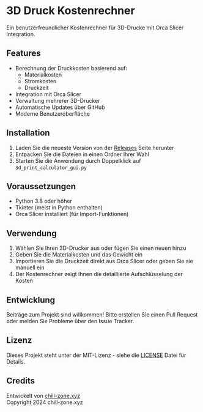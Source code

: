 # 3D Druck Kostenrechner

Ein benutzerfreundlicher Kostenrechner für 3D-Drucke mit Orca Slicer Integration.

## Features

- Berechnung der Druckkosten basierend auf:
  - Materialkosten
  - Stromkosten
  - Druckzeit
- Integration mit Orca Slicer
- Verwaltung mehrerer 3D-Drucker
- Automatische Updates über GitHub
- Moderne Benutzeroberfläche

## Installation

1. Laden Sie die neueste Version von der [Releases](https://github.com/patrickdoom/3D-Printing-Calculator/releases) Seite herunter
2. Entpacken Sie die Dateien in einen Ordner Ihrer Wahl
3. Starten Sie die Anwendung durch Doppelklick auf `3d_print_calculator_gui.py`

## Voraussetzungen

- Python 3.8 oder höher
- Tkinter (meist in Python enthalten)
- Orca Slicer installiert (für Import-Funktionen)

## Verwendung

1. Wählen Sie Ihren 3D-Drucker aus oder fügen Sie einen neuen hinzu
2. Geben Sie die Materialkosten und das Gewicht ein
3. Importieren Sie die Druckzeit direkt aus Orca Slicer oder geben Sie sie manuell ein
4. Der Kostenrechner zeigt Ihnen die detaillierte Aufschlüsselung der Kosten

## Entwicklung

Beiträge zum Projekt sind willkommen! Bitte erstellen Sie einen Pull Request oder melden Sie Probleme über den Issue Tracker.

## Lizenz

Dieses Projekt steht unter der MIT-Lizenz - siehe die [LICENSE](LICENSE) Datei für Details.

## Credits

Entwickelt von [chill-zone.xyz](https://chill-zone.xyz)  
Copyright 2024 chill-zone.xyz
